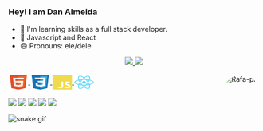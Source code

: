 ### Hey! I am Dan Almeida



- 🔭 I'm learning skills as a full stack developer.
- 🌱 Javascript and React
- 😄 Pronouns: ele/dele

<div align="center">
  <a href="https://github.com/ghoustii">
  <img height="180em" src="https://github-readme-stats.vercel.app/api?username=ghoustii&show_icons=true&theme=tokyonight&include_all_commits=true&count_private=true"/>
  <img height="180em" src="https://github-readme-stats.vercel.app/api/top-langs/?username=ghoustii&layout=compact&langs_count=7&theme=tokyonight"/>
</div>
  
  <div style="display: inline_block"><br>
  
  
  <img align="center" alt="Dan-HTML" height="30" width="40" src="https://raw.githubusercontent.com/devicons/devicon/master/icons/html5/html5-original.svg">
  <img align="center" alt="Dan-CSS" height="30" width="40" src="https://raw.githubusercontent.com/devicons/devicon/master/icons/css3/css3-original.svg">  
  <img align="center" alt="Dan-Js" height="30" width="40" src="https://raw.githubusercontent.com/devicons/devicon/master/icons/javascript/javascript-plain.svg">
  <img align="center" alt="Dan-React" height="30" width="40" src="https://raw.githubusercontent.com/devicons/devicon/master/icons/react/react-original.svg">  
  <img align="right" alt="Rafa-pic" height="150" style="border-radius:50px;"src="https://i.picasion.com/pic92/3cb64072dc3091a6fd690bee9c098317.gif">
</div>
  <br>

<div> 
  <a href="https://www.instagram.com/0dan_almeida/" target="_blank"><img src="https://img.shields.io/badge/-Instagram-%23E4405F?style=for-the-badge&logo=instagram&logoColor=white" target="_blank"></a>
 	<a href="https://www.twitch.tv/theghousti" target="_blank"><img src="https://img.shields.io/badge/Twitch-9146FF?style=for-the-badge&logo=twitch&logoColor=white" target="_blank"></a>
 <a href="https://www.twitch.tv/theghousti" target="_blank"><img src="https://img.shields.io/badge/Discord-7289DA?style=for-the-badge&logo=discord&logoColor=white" target="_blank"></a> 
  <a href = "mailto:danalmeida.code@gmail.com"><img src="https://img.shields.io/badge/-Gmail-%23333?style=for-the-badge&logo=gmail&logoColor=white" target="_blank"></a>
  <a href="https://www.linkedin.com/in/danilo-gomes-almeida-653312178/" target="_blank"><img src="https://img.shields.io/badge/-LinkedIn-%230077B5?style=for-the-badge&logo=linkedin&logoColor=white" target="_blank"></a>
 </div>
  
  ![snake gif](https://github.com/ghoustii/ghoustii/blob/output/github-contribution-grid-snake.svg)
